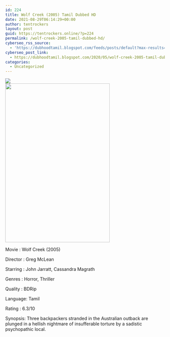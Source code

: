 ```yaml
---
id: 224
title: Wolf Creek (2005) Tamil Dubbed HD
date: 2021-08-29T06:14:29+00:00
author: tentrockers
layout: post
guid: https://tentrockers.online/?p=224
permalink: /wolf-creek-2005-tamil-dubbed-hd/
cyberseo_rss_source:
  - 'https://dubhoodtamil.blogspot.com/feeds/posts/default?max-results=150&start-index=301'
cyberseo_post_link:
  - https://dubhoodtamil.blogspot.com/2020/05/wolf-creek-2005-tamil-dubbed-hd.html
categories:
  - Uncategorized
---
```

<div class="media_block">
  <img src="https://1.bp.blogspot.com/-O6Ko0ZlJ6Gg/XrQPurvUHtI/AAAAAAAABB4/eJ96iwP5utguMP8m9_SuREcmO4OzH8q1gCNcBGAsYHQ/s72-w330-h500-c/1b5hJeNfzx8iYLlmVvW7oKnfyoy.jpg" class="media_thumbnail" />
</div>

<div class="separator">
  <img loading="lazy" border="0" data-original-height="1500" data-original-width="1000" height="500" src="https://1.bp.blogspot.com/-O6Ko0ZlJ6Gg/XrQPurvUHtI/AAAAAAAABB4/eJ96iwP5utguMP8m9_SuREcmO4OzH8q1gCNcBGAsYHQ/w330-h500/1b5hJeNfzx8iYLlmVvW7oKnfyoy.jpg" width="330" />
</div>

Movie	<span></span>:	<span></span>Wolf Creek (2005)&nbsp;

Director	<span></span>:	<span></span>Greg McLean&nbsp;

Starring	<span></span>:	<span></span>John Jarratt, Cassandra Magrath&nbsp;

Genres	<span></span>:	<span></span>Horror, Thriller&nbsp;

Quality	<span></span>:	<span></span>BDRip&nbsp;

Language:	<span></span>Tamil&nbsp;

Rating	<span></span>:	<span></span>6.3/10

Synopsis: Three backpackers stranded in the Australian outback are plunged in a hellish nightmare of insufferable torture by a sadistic psychopathic local.